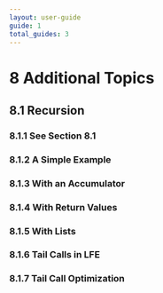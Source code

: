```yaml
---
layout: user-guide
guide: 1
total_guides: 3
---
```

# 8 Additional Topics

## 8.1 Recursion

### 8.1.1 See Section 8.1

### 8.1.2 A Simple Example

### 8.1.3 With an Accumulator

### 8.1.4 With Return Values

### 8.1.5 With Lists

### 8.1.6 Tail Calls in LFE

### 8.1.7 Tail Call Optimization
